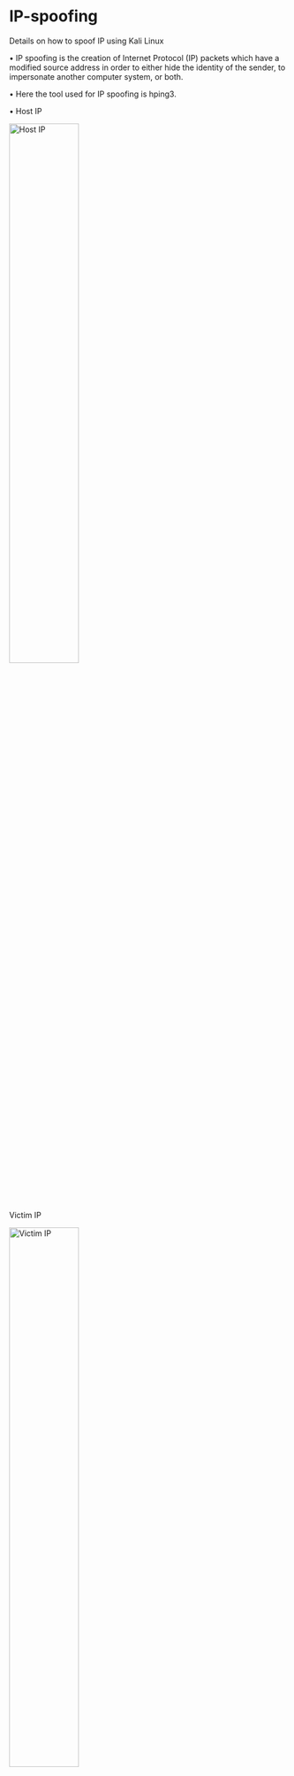 # IP-spoofing
Details on how to spoof IP using Kali Linux

•	IP spoofing is the creation of Internet Protocol (IP) packets which have a modified source address in order to either hide the identity of the sender, to impersonate another computer system, or both.

•	Here the tool used for IP spoofing is hping3.

•	Host IP
 
<img src="https://user-images.githubusercontent.com/58242932/122676879-89935f80-d1fd-11eb-87dc-9737b2add845.JPG" alt="Host IP" width="50%" height = "50%">


Victim IP

<img src="https://user-images.githubusercontent.com/58242932/122676888-93b55e00-d1fd-11eb-8c60-72b0df76770a.JPG" alt="Victim IP" width="50%" height = "50%">


•	Now to check the source address of the outgoing packets we will ping the gateway IP address

<img src="https://user-images.githubusercontent.com/58242932/122676897-9e6ff300-d1fd-11eb-9608-343df9cdfaf5.JPG" alt="Gateway" width="50%" height = "50%">


Ping

<img src="https://user-images.githubusercontent.com/58242932/122676906-a6c82e00-d1fd-11eb-96ea-2871a5b37c42.JPG" alt="Ping before change" width="50%" height = "50%">


•	The wireshark shows the source and destination IP address

<img src="https://user-images.githubusercontent.com/58242932/122676972-e3942500-d1fd-11eb-8072-428aafe92607.JPG" alt="wireshark original ping(hl)" width="80%" height = "80%">


Packet details

<img src="https://user-images.githubusercontent.com/58242932/122677008-06bed480-d1fe-11eb-9d87-46ba1bbf78e5.JPG" alt="packet detail_1" width="50%" height = "50%">


•	Now using the tool hping3 we will change the source address of host IP address (192.168.43.148) to Victim’s IP address (192.168.43.25). 

<img src="https://user-images.githubusercontent.com/58242932/122677075-4be30680-d1fe-11eb-9e60-7d739b54e8b4.jpg" alt="hping3 command" width="50%" height = "50%">


•	Wireshark output:

<img src="https://user-images.githubusercontent.com/58242932/122677053-31a92880-d1fe-11eb-9c44-b6e39f24ebb0.JPG" alt="wireshark changed ping(hl)" width="80%" height = "80%">


Packet details

<img src="https://user-images.githubusercontent.com/58242932/122677083-51405100-d1fe-11eb-9dd0-68922eb41b17.JPG" alt="packet detail_2" width="50%" height = "50%">


•	Hence even if we are pinging the gateway using the host IP (192.168.43.148) the packet’s source address will not be 192.168.43.148 but the address would be 192.168.43.25 and the router 192.168.43.1 will understand that the packets are coming from the IP address 192.168.43.25 although it is sent from the Host IP (192.168.43.148).

•	Hence the IP of Host is spoofed.
